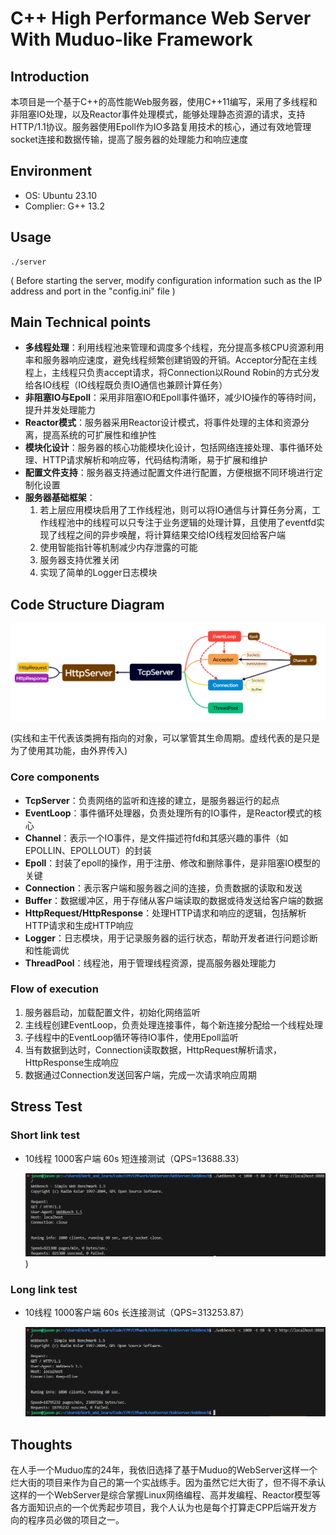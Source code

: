 # C++ High Performance Web Server With Muduo-like Framework



## Introduction

本项目是一个基于C++的高性能Web服务器，使用C++11编写，采用了多线程和非阻塞IO处理，以及Reactor事件处理模式，能够处理静态资源的请求，支持HTTP/1.1协议。服务器使用Epoll作为IO多路复用技术的核心，通过有效地管理socket连接和数据传输，提高了服务器的处理能力和响应速度


  
## Environment

- OS: Ubuntu 23.10
- Complier: G++ 13.2


  
## Usage

```
./server
```

( Before starting the server, modify configuration information such as the IP address and port in the "config.ini" file )


  
## Main Technical points

- **多线程处理**：利用线程池来管理和调度多个线程，充分提高多核CPU资源利用率和服务器响应速度，避免线程频繁创建销毁的开销。Acceptor分配在主线程上，主线程只负责accept请求，将Connection以Round Robin的方式分发给各IO线程（IO线程既负责IO通信也兼顾计算任务）
-  **非阻塞IO与Epoll**：采用非阻塞IO和Epoll事件循环，减少IO操作的等待时间，提升并发处理能力
- **Reactor模式**：服务器采用Reactor设计模式，将事件处理的主体和资源分离，提高系统的可扩展性和维护性
- **模块化设计**：服务器的核心功能模块化设计，包括网络连接处理、事件循环处理、HTTP请求解析和响应等，代码结构清晰，易于扩展和维护
- **配置文件支持**：服务器支持通过配置文件进行配置，方便根据不同环境进行定制化设置
- **服务器基础框架**：
  1. 若上层应用模块启用了工作线程池，则可以将IO通信与计算任务分离，工作线程池中的线程可以只专注于业务逻辑的处理计算，且使用了eventfd实现了线程之间的异步唤醒，将计算结果交给IO线程发回给客户端
  2. 使用智能指针等机制减少内存泄露的可能
  3. 服务器支持优雅关闭
  4. 实现了简单的Logger日志模块


  
## Code Structure Diagram

![](https://github.com/NatsumeMoMo/C-High-Performance-Web-Server-With-Muduo-like-Framewor/blob/main/pic/CodeStructure.png)

(实线和主干代表该类拥有指向的对象，可以掌管其生命周期。虚线代表的是只是为了使用其功能，由外界传入)



### Core components

- **TcpServer**：负责网络的监听和连接的建立，是服务器运行的起点
- **EventLoop**：事件循环处理器，负责处理所有的IO事件，是Reactor模式的核心
- **Channel**：表示一个IO事件，是文件描述符fd和其感兴趣的事件（如EPOLLIN、EPOLLOUT）的封装
- **Epoll**：封装了epoll的操作，用于注册、修改和删除事件，是非阻塞IO模型的关键
- **Connection**：表示客户端和服务器之间的连接，负责数据的读取和发送
- **Buffer**：数据缓冲区，用于存储从客户端读取的数据或待发送给客户端的数据
- **HttpRequest/HttpResponse**：处理HTTP请求和响应的逻辑，包括解析HTTP请求和生成HTTP响应
- **Logger**：日志模块，用于记录服务器的运行状态，帮助开发者进行问题诊断和性能调优
- **ThreadPool**：线程池，用于管理线程资源，提高服务器处理能力



### Flow of execution

1. 服务器启动，加载配置文件，初始化网络监听
2. 主线程创建EventLoop，负责处理连接事件，每个新连接分配给一个线程处理
3. 子线程中的EventLoop循环等待IO事件，使用Epoll监听
4. 当有数据到达时，Connection读取数据，HttpRequest解析请求，HttpResponse生成响应
5. 数据通过Connection发送回客户端，完成一次请求响应周期


  
## Stress Test

### Short link test

- 10线程 1000客户端 60s 短连接测试（QPS=13688.33）

  ![](https://github.com/NatsumeMoMo/C-High-Performance-Web-Server-With-Muduo-like-Framewor/blob/main/pic/shortlink.png))





### Long link test

- 10线程 1000客户端 60s 长连接测试（QPS=313253.87）

  ![](https://github.com/NatsumeMoMo/C-High-Performance-Web-Server-With-Muduo-like-Framewor/blob/main/pic/longlink.png)







## Thoughts

在人手一个Muduo库的24年，我依旧选择了基于Muduo的WebServer这样一个烂大街的项目来作为自己的第一个实战练手。因为虽然它烂大街了，但不得不承认这样的一个WebServer是综合掌握Linux网络编程、高并发编程、Reactor模型等各方面知识点的一个优秀起步项目，我个人认为也是每个打算走CPP后端开发方向的程序员必做的项目之一。
